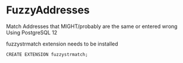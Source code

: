 # FuzzyAddresses
Match Addresses that MIGHT/probably are the same or entered wrong
Using PostgreSQL 12

fuzzystrmatch extension needs to be installed
    
    CREATE EXTENSION fuzzystrmatch;
